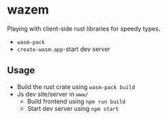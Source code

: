 wazem
=======

Playing with client-side rust libraries for speedy types.

* `wasm-pack`
* `create-wasm-app`-start dev server

## Usage

* Build the rust crate using `wasm-pack build`
* Js dev site/server in `www/`
    * Build frontend using `npm run build`
    * Start dev server using `npm start`
